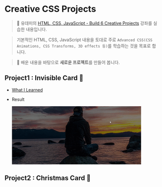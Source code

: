 # Creative CSS Projects
> 📕 유데미의 [HTML, CSS, JavaScript - Build 6 Creative Projects](https://www.udemy.com/course/html-css-javascript-course-build-6-creative-projects/) 강좌를 실습한 내용입니다. 

> 기본적인 HTML, CSS, JavaScript 내용을 토대로 주로 `Advanced CSS(CSS Animations, CSS Transforms, 3D effects 등)`를 학습하는 것을 목표로 합니다.       

> 📘 배운 내용을 바탕으로 **새로운 프로젝트**를 만들어 봅니다. 

## Project1 : Invisible Card 📕
- [What I Learned](project1_invisible_card/WIL.md)
- Result
  
    ![ResultView](./image/invisibleCard.gif)

## Project2 : Christmas Card 📘
